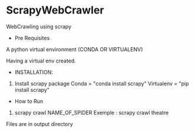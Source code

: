 # ScrapyWebCrawler

WebCrawling using scrapy


- Pre Requisites

 A python virtual environment (CONDA OR VIRTUALENV)
 
 Having a virtual env created.

- INSTALLATION:

1) Install scrapy package 
 Conda = "conda install scrapy"
 Virtualenv = "pip install scrapy"
 

- How to Run

1) scrapy crawl NAME_OF_SPIDER
  Exemple : scrapy crawl theatre
  
Files are in output directory


